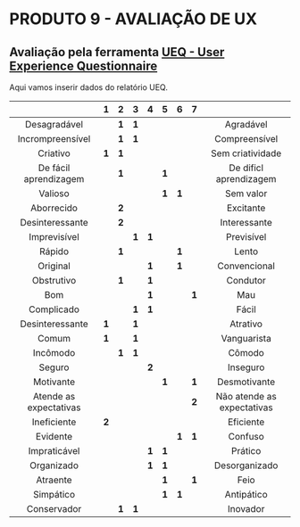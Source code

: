 # PRODUTO 9 - AVALIAÇÃO DE UX
## Avaliação pela ferramenta [UEQ - User Experience Questionnaire](https://www.ueq-online.org/)

Aqui vamos inserir dados do relatório UEQ.

|                        |   1   |   2   |   3   |   4   |   5   |   6   |   7   |                            |
| :---:                  | :---: | :---: | :---: | :---: | :---: | :---: | :---: | :---:                      |
| Desagradável           |       | **1** | **1** |       |       |       |       | Agradável                  |
| Incrompreensível       |       | **1** | **1** |       |       |       |       | Compreensível              |
| Criativo               | **1** | **1** |       |       |       |       |       | Sem criatividade           |
| De fácil aprendizagem  |       | **1** |       |       | **1** |       |       | De dificl aprendizagem     |
| Valioso                |       |       |       |       | **1** | **1** |       | Sem valor                  |
| Aborrecido             |       | **2** |       |       |       |       |       | Excitante                  |
| Desinteressante        |       | **2** |       |       |       |       |       | Interessante               |
| Imprevisível           |       |       | **1** | **1** |       |       |       | Previsível                 |
| Rápido                 |       | **1** |       |       |       | **1** |       | Lento                      |
| Original               |       |       |       | **1** |       | **1** |       | Convencional               |
| Obstrutivo             |       | **1** |       | **1** |       |       |       | Condutor                   |
| Bom                    |       |       |       | **1** |       |       | **1** | Mau                        |
| Complicado             |       |       | **1** | **1** |       |       |       | Fácil                      |
| Desinteressante        | **1** |       | **1** |       |       |       |       | Atrativo                   |
| Comum                  | **1** |       | **1** |       |       |       |       | Vanguarista                |
| Incômodo               |       | **1** | **1** |       |       |       |       | Cômodo                     |
| Seguro                 |       |       |       | **2** |       |       |       | Inseguro                   |
| Motivante              |       |       |       |       | **1** |       | **1** | Desmotivante               |
| Atende as expectativas |       |       |       |       |       |       | **2** | Não atende as expectativas |
| Ineficiente            | **2** |       |       |       |       |       |       | Eficiente                  |
| Evidente               |       |       |       |       |       | **1** | **1** | Confuso                    |
| Impraticável           |       |       |       | **1** | **1** |       |       | Prático                    |
| Organizado             |       |       |       | **1** | **1** |       |       | Desorganizado              |
| Atraente               |       |       |       |       | **1** |       | **1** | Feio                       |
| Simpático              |       |       |       |       | **1** | **1** |       | Antipático                 |
| Conservador            |       | **1** | **1** |       |       |       |       | Inovador                   |
